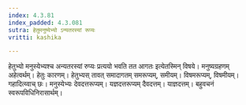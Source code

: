 ```yaml
---
index: 4.3.81
index_padded: 4.3.081
sutra: हेतुमनुष्येभ्यो ऽन्यतरस्यां रूप्यः
vritti: kashika

---
```

हेतुभ्यो मनुस्येभ्यश्च अन्यतरस्यां रुप्यः प्रत्ययो भवति तत आगतः इत्येतस्मिन् विषये। मनुष्यग्रहणम् अहेत्वर्थम्। हेतुः कारणम्। हेतुभ्यस् तावत् समादागतम् समरूप्यम्, समीयम्। विषमरूप्यम्, विषमीयम्। गहादित्य्वाच् छः। मनुस्येभ्यः देवदत्तरूप्यम्। यज्ञदत्तरूप्यम् दैवदत्तम्। याज्ञदत्तम्। बहुवचनं स्वरूपविधिनिरासार्थम्।